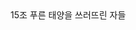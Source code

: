 <head>
15조 푸른 태양을 쓰러뜨린 자들<br>
<title>관계 중점 채팅 앱<title>
<head>
<body>
<h1>1. 프로젝트 개요<h1>

<h2>프로젝트 소개<h2>

<h3>프로젝트명 : <h3><br>
<h4>프로젝트 주제 : 관계 강조형 채팅 앱<br>

프로젝트 목적<h4><br>
<p>평소 채팅 앱을 이용하여 채팅할 때 누군가와의 약속을 잡거나 여행 일정 등을 관리할 때 매번 메모 앱을 들어가서 따로 입력하고 또 그것을 후에 찾는 것에 대해 불편함을 느꼈다. 기존의 채팅앱과 메모장 앱은 다른 앱에 해당하여 나중에 이를 찾고 정리하기 불편함으로 이를 채팅방 내부의 개인 메모장을 만들어 각 상대에 해당하는 적절한 정보를 저장하며 간편히 이용할 수 있게 하려고 채팅방 메모장 기능을 구현하는 것을 계획하였다.<p>
<p>기존 채팅 앱의 경우(카카오톡, 기본 메시지 등)는 주로 가나다순 정렬이나 최신 대화 순 정렬로 나열되어 있다. 그렇기에 관계가 많아질수록 그들의 관계를 한눈에 보기가 힘들어진다. 이를 현재 사용자 주변의 관계를 더 쉽고 한 번에 볼 수 있으면 좋을 것 같다고 생각하여 마인드맵 형태의 관계도로 표현할 수 있는 기능을 구현하기로 계획하였다.<p>
<p>단순히 주변 관계를 나열하여 보여주는 것은 사람 수가 많아지거나 동명이인이 있는 경우 상대방과 어떤 관계인지 확인하기 불편하다고 느껴 특정 그룹을 만들고 그룹에 해당하는 친구들을 추가하여 그룹화하는 기능이 있으면 편리할 것 같다고 생각하여 관계 그룹화 기능을 계획하였다.<p><br>

<h3>앱 사용 방법<h3><br>

어플 실행 시 회원 가입 후 로그인<br>

친구 요청 후 상대방이 수락 시 채팅 가능<br>

친구 클릭 시 채팅 화면으로 이동<br>

친구 찾기 화면에서 유저명 또는 아이디로 친구 검색<br>

채팅 입력칸을 눌러 채팅 가능<br>
채팅 입력 칸 왼쪽은 메모 기능<br>
저장 버튼 클릭 시 메모 저장<br>

<h3>사용 언어 및 툴<h3><br>
Django(백엔드)<br>
React Native(프론트)<br>
MySQL 8.x<br>
Redis<br>
Android, iPhone Emulator<br>
<body>